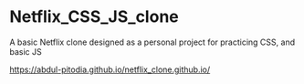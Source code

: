 # Netflix_CSS_JS_clone
A basic Netflix clone designed as a personal project for practicing CSS, and basic JS 

https://abdul-pitodia.github.io/netflix_clone.github.io/
